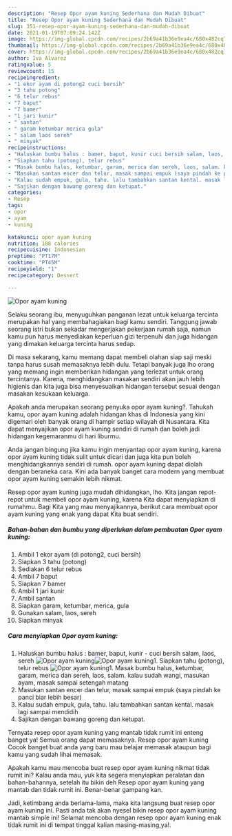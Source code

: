 ```yaml
---
description: "Resep Opor ayam kuning Sederhana dan Mudah Dibuat"
title: "Resep Opor ayam kuning Sederhana dan Mudah Dibuat"
slug: 351-resep-opor-ayam-kuning-sederhana-dan-mudah-dibuat
date: 2021-01-19T07:09:24.142Z
image: https://img-global.cpcdn.com/recipes/2b69a41b36e9ea4c/680x482cq70/opor-ayam-kuning-foto-resep-utama.jpg
thumbnail: https://img-global.cpcdn.com/recipes/2b69a41b36e9ea4c/680x482cq70/opor-ayam-kuning-foto-resep-utama.jpg
cover: https://img-global.cpcdn.com/recipes/2b69a41b36e9ea4c/680x482cq70/opor-ayam-kuning-foto-resep-utama.jpg
author: Iva Alvarez
ratingvalue: 5
reviewcount: 15
recipeingredient:
- "1 ekor ayam di potong2 cuci bersih"
- "3 tahu potong"
- "6 telur rebus"
- "7 baput"
- "7 bamer"
- "1 jari kunir"
- " santan"
- " garam ketumbar merica gula"
- " salam laos sereh"
- " minyak"
recipeinstructions:
- "Haluskan bumbu halus : bamer, baput, kunir cuci bersih salam, laos, sereh"
- "Siapkan tahu (potong), telur rebus"
- "Masak bumbu halus, ketumbar, garam, merica dan sereh, laos, salam. kalau sudah wangi, masukan ayam, masak sampai setengah matang"
- "Masukan santan encer dan telur, masak sampai empuk (saya pindah ke panci biar lebih besar)"
- "Kalau sudah empuk, gula, tahu. lalu tambahkan santan kental. masak lagi sampai mendidih"
- "Sajikan dengan bawang goreng dan ketupat."
categories:
- Resep
tags:
- opor
- ayam
- kuning

katakunci: opor ayam kuning 
nutrition: 188 calories
recipecuisine: Indonesian
preptime: "PT17M"
cooktime: "PT45M"
recipeyield: "1"
recipecategory: Dessert

---
```



![Opor ayam kuning](https://img-global.cpcdn.com/recipes/2b69a41b36e9ea4c/680x482cq70/opor-ayam-kuning-foto-resep-utama.jpg)

Selaku seorang ibu, menyuguhkan panganan lezat untuk keluarga tercinta merupakan hal yang membahagiakan bagi kamu sendiri. Tanggung jawab seorang istri bukan sekadar mengerjakan pekerjaan rumah saja, namun kamu pun harus menyediakan keperluan gizi terpenuhi dan juga hidangan yang dimakan keluarga tercinta harus sedap.

Di masa  sekarang, kamu memang dapat membeli olahan siap saji meski tanpa harus susah memasaknya lebih dulu. Tetapi banyak juga lho orang yang memang ingin memberikan hidangan yang terlezat untuk orang tercintanya. Karena, menghidangkan masakan sendiri akan jauh lebih higienis dan kita juga bisa menyesuaikan hidangan tersebut sesuai dengan masakan kesukaan keluarga. 



Apakah anda merupakan seorang penyuka opor ayam kuning?. Tahukah kamu, opor ayam kuning adalah hidangan khas di Indonesia yang kini digemari oleh banyak orang di hampir setiap wilayah di Nusantara. Kita dapat menyajikan opor ayam kuning sendiri di rumah dan boleh jadi hidangan kegemaranmu di hari liburmu.

Anda jangan bingung jika kamu ingin menyantap opor ayam kuning, karena opor ayam kuning tidak sulit untuk dicari dan juga kita pun boleh menghidangkannya sendiri di rumah. opor ayam kuning dapat diolah dengan beraneka cara. Kini ada banyak banget cara modern yang membuat opor ayam kuning semakin lebih nikmat.

Resep opor ayam kuning juga mudah dihidangkan, lho. Kita jangan repot-repot untuk membeli opor ayam kuning, karena Kita dapat menyiapkan di rumahmu. Bagi Kita yang mau menyajikannya, berikut cara membuat opor ayam kuning yang enak yang dapat Kita buat sendiri.

<!--inarticleads1-->

##### Bahan-bahan dan bumbu yang diperlukan dalam pembuatan Opor ayam kuning:

1. Ambil 1 ekor ayam (di potong2, cuci bersih)
1. Siapkan 3 tahu (potong)
1. Sediakan 6 telur rebus
1. Ambil 7 baput
1. Siapkan 7 bamer
1. Ambil 1 jari kunir
1. Ambil  santan
1. Siapkan  garam, ketumbar, merica, gula
1. Gunakan  salam, laos, sereh
1. Siapkan  minyak




<!--inarticleads2-->

##### Cara menyiapkan Opor ayam kuning:

1. Haluskan bumbu halus : bamer, baput, kunir - cuci bersih salam, laos, sereh
<img src="https://img-global.cpcdn.com/steps/12c5ea2c314b436b/160x128cq70/opor-ayam-kuning-langkah-memasak-1-foto.jpg" alt="Opor ayam kuning"><img src="https://img-global.cpcdn.com/steps/1992cffa32749bbf/160x128cq70/opor-ayam-kuning-langkah-memasak-1-foto.jpg" alt="Opor ayam kuning">1. Siapkan tahu (potong), telur rebus
<img src="https://img-global.cpcdn.com/steps/d3f00bfc1d5a69df/160x128cq70/opor-ayam-kuning-langkah-memasak-2-foto.jpg" alt="Opor ayam kuning">1. Masak bumbu halus, ketumbar, garam, merica dan sereh, laos, salam. kalau sudah wangi, masukan ayam, masak sampai setengah matang
1. Masukan santan encer dan telur, masak sampai empuk (saya pindah ke panci biar lebih besar)
1. Kalau sudah empuk, gula, tahu. lalu tambahkan santan kental. masak lagi sampai mendidih
1. Sajikan dengan bawang goreng dan ketupat.




Ternyata resep opor ayam kuning yang mantab tidak rumit ini enteng banget ya! Semua orang dapat memasaknya. Resep opor ayam kuning Cocok banget buat anda yang baru mau belajar memasak ataupun bagi kamu yang sudah lihai memasak.

Apakah kamu mau mencoba buat resep opor ayam kuning nikmat tidak rumit ini? Kalau anda mau, yuk kita segera menyiapkan peralatan dan bahan-bahannya, setelah itu bikin deh Resep opor ayam kuning yang mantab dan tidak rumit ini. Benar-benar gampang kan. 

Jadi, ketimbang anda berlama-lama, maka kita langsung buat resep opor ayam kuning ini. Pasti anda tak akan nyesel bikin resep opor ayam kuning mantab simple ini! Selamat mencoba dengan resep opor ayam kuning enak tidak rumit ini di tempat tinggal kalian masing-masing,ya!.

